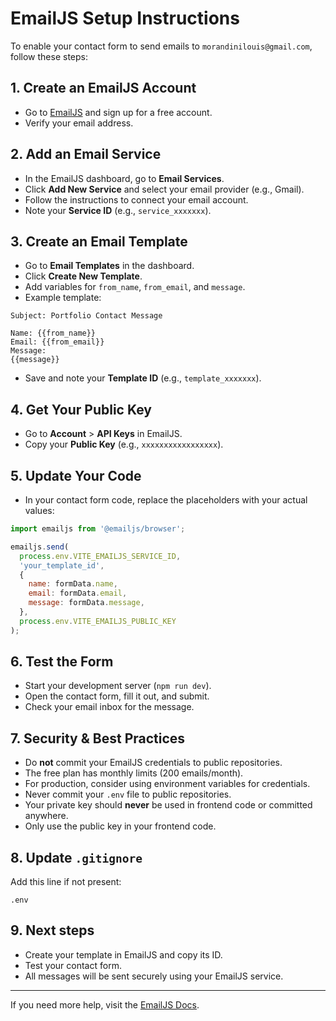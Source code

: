 # EmailJS Setup Instructions

To enable your contact form to send emails to `morandinilouis@gmail.com`, follow these steps:

## 1. Create an EmailJS Account
- Go to [EmailJS](https://www.emailjs.com/) and sign up for a free account.
- Verify your email address.

## 2. Add an Email Service
- In the EmailJS dashboard, go to **Email Services**.
- Click **Add New Service** and select your email provider (e.g., Gmail).
- Follow the instructions to connect your email account.
- Note your **Service ID** (e.g., `service_xxxxxxx`).

## 3. Create an Email Template
- Go to **Email Templates** in the dashboard.
- Click **Create New Template**.
- Add variables for `from_name`, `from_email`, and `message`.
- Example template:

```
Subject: Portfolio Contact Message

Name: {{from_name}}
Email: {{from_email}}
Message:
{{message}}
```
- Save and note your **Template ID** (e.g., `template_xxxxxxx`).

## 4. Get Your Public Key
- Go to **Account** > **API Keys** in EmailJS.
- Copy your **Public Key** (e.g., `xxxxxxxxxxxxxxxxx`).

## 5. Update Your Code
- In your contact form code, replace the placeholders with your actual values:

```js
import emailjs from '@emailjs/browser';

emailjs.send(
  process.env.VITE_EMAILJS_SERVICE_ID,
  'your_template_id',
  {
    name: formData.name,
    email: formData.email,
    message: formData.message,
  },
  process.env.VITE_EMAILJS_PUBLIC_KEY
);
```

## 6. Test the Form
- Start your development server (`npm run dev`).
- Open the contact form, fill it out, and submit.
- Check your email inbox for the message.

## 7. Security & Best Practices
- Do **not** commit your EmailJS credentials to public repositories.
- The free plan has monthly limits (200 emails/month).
- For production, consider using environment variables for credentials.
- Never commit your `.env` file to public repositories.
- Your private key should **never** be used in frontend code or committed anywhere.
- Only use the public key in your frontend code.

## 8. Update `.gitignore`
Add this line if not present:
```
.env
```

## 9. Next steps
- Create your template in EmailJS and copy its ID.
- Test your contact form.
- All messages will be sent securely using your EmailJS service.

---

If you need more help, visit the [EmailJS Docs](https://www.emailjs.com/docs/).